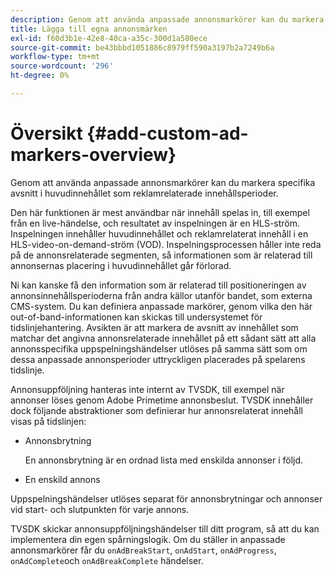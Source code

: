 ```yaml
---
description: Genom att använda anpassade annonsmarkörer kan du markera specifika avsnitt i huvudinnehållet som reklamrelaterade innehållsperioder.
title: Lägga till egna annonsmärken
exl-id: f60d3b1e-42e8-40ca-a35c-300d1a580ece
source-git-commit: be43bbbd1051886c8979ff590a3197b2a7249b6a
workflow-type: tm+mt
source-wordcount: '296'
ht-degree: 0%

---
```


# Översikt {#add-custom-ad-markers-overview}

Genom att använda anpassade annonsmarkörer kan du markera specifika avsnitt i huvudinnehållet som reklamrelaterade innehållsperioder.

Den här funktionen är mest användbar när innehåll spelas in, till exempel från en live-händelse, och resultatet av inspelningen är en HLS-ström. Inspelningen innehåller huvudinnehållet och reklamrelaterat innehåll i en HLS-video-on-demand-ström (VOD). Inspelningsprocessen håller inte reda på de annonsrelaterade segmenten, så informationen som är relaterad till annonsernas placering i huvudinnehållet går förlorad.

Ni kan kanske få den information som är relaterad till positioneringen av annonsinnehållsperioderna från andra källor utanför bandet, som externa CMS-system. Du kan definiera anpassade markörer, genom vilka den här out-of-band-informationen kan skickas till undersystemet för tidslinjehantering. Avsikten är att markera de avsnitt av innehållet som matchar det angivna annonsrelaterade innehållet på ett sådant sätt att alla annonsspecifika uppspelningshändelser utlöses på samma sätt som om dessa anpassade annonsperioder uttryckligen placerades på spelarens tidslinje.

Annonsuppföljning hanteras inte internt av TVSDK, till exempel när annonser löses genom Adobe Primetime annonsbeslut. TVSDK innehåller dock följande abstraktioner som definierar hur annonsrelaterat innehåll visas på tidslinjen:

* Annonsbrytning

   En annonsbrytning är en ordnad lista med enskilda annonser i följd.
* En enskild annons

Uppspelningshändelser utlöses separat för annonsbrytningar och annonser vid start- och slutpunkten för varje annons.

TVSDK skickar annonsuppföljningshändelser till ditt program, så att du kan implementera din egen spårningslogik. Om du ställer in anpassade annonsmarkörer får du `onAdBreakStart`, `onAdStart`, `onAdProgress`, `onAdComplete`och `onAdBreakComplete` händelser.
